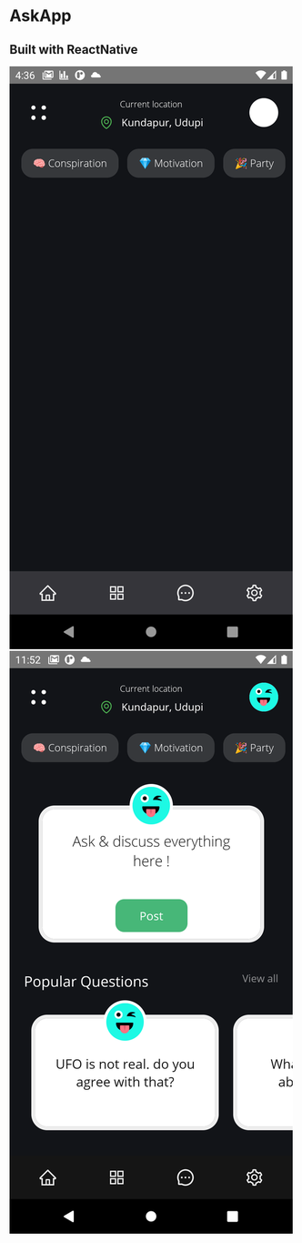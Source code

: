 # AskApp
## Built with ReactNative

![Screenshot 1](https://raw.githubusercontent.com/chandankumarshanbhag/AskApp---React-Native-App/master/screenshots/1.png)
![Screenshot 2](https://raw.githubusercontent.com/chandankumarshanbhag/AskApp---React-Native-App/master/screenshots/2.png)

